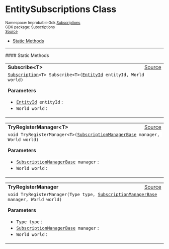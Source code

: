 
# EntitySubscriptions Class
<sup>
Namespace: Improbable.Gdk.<a href="{{urlRoot}}/api/subscriptions-index">Subscriptions</a><br/>
GDK package: Subscriptions<br/>
<a href="https://www.github.com/spatialos/gdk-for-unity/blob/c62f1703b591ee684fba123ba0dc6c231eca5126/workers/unity/Packages/io.improbable.gdk.core/Subscriptions/EntitySubscriptions.cs/#L7">Source</a>
<style>
a code {
                    padding: 0em 0.25em!important;
}
code {
                    background-color: #ffffff!important;
}
</style>
</sup>
<nav id="pageToc" class="page-toc"><ul><li><a href="#static-methods">Static Methods</a>
</ul></nav>











</p>
<hr style="width:100%; border-top-color:#d8d8d8" />
#### Static Methods


</p>




<table width="100%">
    <tr>
        <td style="border-right:none"><a id="subscribe-t-entityid-world"></a><b>Subscribe&lt;T&gt;</b></td>
        <td style="border-left:none; text-align:right"><a href="https://www.github.com/spatialos/gdk-for-unity/blob/c62f1703b591ee684fba123ba0dc6c231eca5126/workers/unity/Packages/io.improbable.gdk.core/Subscriptions/EntitySubscriptions.cs/#L9">Source</a></td>
    </tr>
    <tr>
        <td colspan="2">
<code><a href="{{urlRoot}}/api/subscriptions/subscription">Subscription</a>&lt;T&gt; Subscribe&lt;T&gt;(<a href="{{urlRoot}}/api/core/entity-id">EntityId</a> entityId, World world)</code></p>



</p>

<b>Parameters</b>

<ul>
<li><code><a href="{{urlRoot}}/api/core/entity-id">EntityId</a> entityId</code> : </li>
<li><code>World world</code> : </li>
</ul>





</td>
    </tr>
</table>


<table width="100%">
    <tr>
        <td style="border-right:none"><a id="tryregistermanager-t-subscriptionmanagerbase-world"></a><b>TryRegisterManager&lt;T&gt;</b></td>
        <td style="border-left:none; text-align:right"><a href="https://www.github.com/spatialos/gdk-for-unity/blob/c62f1703b591ee684fba123ba0dc6c231eca5126/workers/unity/Packages/io.improbable.gdk.core/Subscriptions/EntitySubscriptions.cs/#L20">Source</a></td>
    </tr>
    <tr>
        <td colspan="2">
<code>void TryRegisterManager&lt;T&gt;(<a href="{{urlRoot}}/api/subscriptions/subscription-manager-base">SubscriptionManagerBase</a> manager, World world)</code></p>



</p>

<b>Parameters</b>

<ul>
<li><code><a href="{{urlRoot}}/api/subscriptions/subscription-manager-base">SubscriptionManagerBase</a> manager</code> : </li>
<li><code>World world</code> : </li>
</ul>





</td>
    </tr>
</table>


<table width="100%">
    <tr>
        <td style="border-right:none"><a id="tryregistermanager-type-subscriptionmanagerbase-world"></a><b>TryRegisterManager</b></td>
        <td style="border-left:none; text-align:right"><a href="https://www.github.com/spatialos/gdk-for-unity/blob/c62f1703b591ee684fba123ba0dc6c231eca5126/workers/unity/Packages/io.improbable.gdk.core/Subscriptions/EntitySubscriptions.cs/#L25">Source</a></td>
    </tr>
    <tr>
        <td colspan="2">
<code>void TryRegisterManager(Type type, <a href="{{urlRoot}}/api/subscriptions/subscription-manager-base">SubscriptionManagerBase</a> manager, World world)</code></p>



</p>

<b>Parameters</b>

<ul>
<li><code>Type type</code> : </li>
<li><code><a href="{{urlRoot}}/api/subscriptions/subscription-manager-base">SubscriptionManagerBase</a> manager</code> : </li>
<li><code>World world</code> : </li>
</ul>





</td>
    </tr>
</table>







